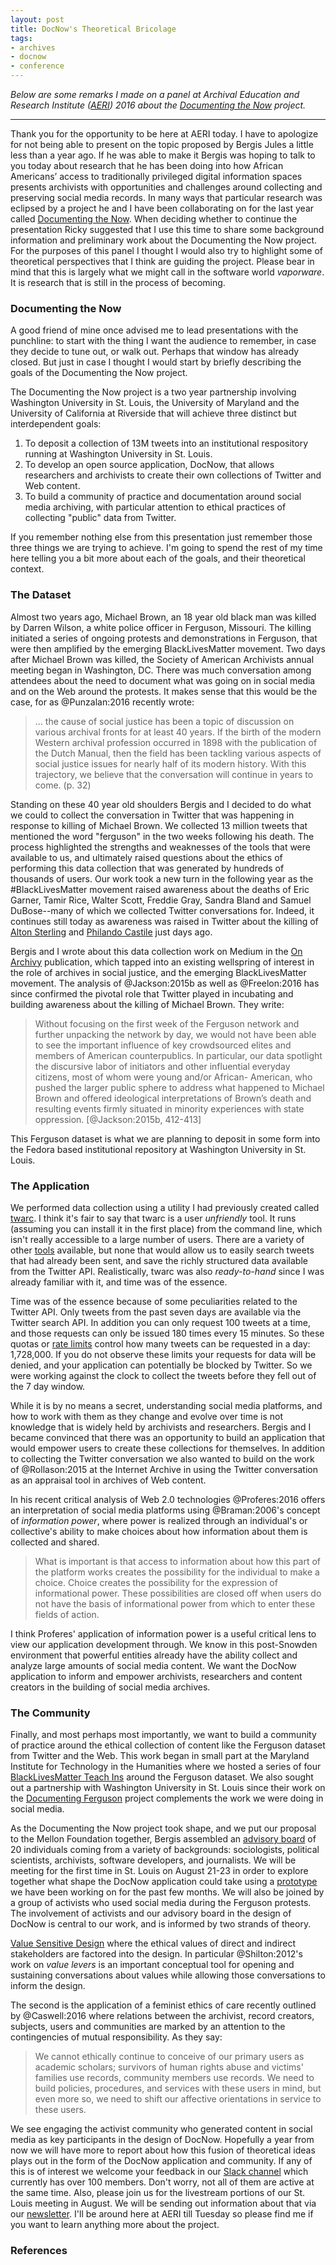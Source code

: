 ```yaml
---
layout: post
title: DocNow's Theoretical Bricolage
tags:
- archives
- docnow
- conference
---
```



*Below are some remarks I made on a panel at Archival Education and Research
Institute ([AERI]) 2016 about the [Documenting the Now] project.*

---

Thank you for the opportunity to be here at AERI today. I have to apologize for
not being able to present on the topic proposed by Bergis Jules a little less
than a year ago. If he was able to make it Bergis was hoping to talk to you
today about research that he has been doing into how African Americans’ access
to traditionally privileged digital information spaces presents archivists with
opportunities and challenges around collecting and preserving social media
records. In many ways that particular research was eclipsed by a project he and
I have been collaborating on for the last year called [Documenting the Now].
When deciding whether to continue the presentation Ricky suggested that I use
this time to share some background information and preliminary work about the
Documenting the Now project. For the purposes of this panel I thought I would
also try to highlight some of theoretical perspectives that I think are guiding
the project.  Please bear in mind that this is largely what we might call in the
software world *vaporware*. It is research that is still in the process of
becoming.

### Documenting the Now

A good friend of mine once advised me to lead presentations with the punchline:
to start with the thing I want the audience to remember, in case they decide to
tune out, or walk out. Perhaps that window has already closed. But just in case
I thought I would start by briefly describing the goals of the Documenting
the Now project.

The Documenting the Now project is a two year partnership involving Washington
University in St. Louis, the University of Maryland and the University of
California at Riverside that will achieve three distinct but interdependent
goals:

1. To deposit a collection of 13M tweets into an institutional respository running at Washington University in St. Louis.
2. To develop an open source application, DocNow, that allows researchers and archivists to create their own collections of Twitter and Web content.
3. To build a community of practice and documentation around social media
archiving, with particular attention to ethical practices of collecting "public"
data from Twitter.

If you remember nothing else from this presentation just remember those three things we are trying to achieve. I'm going to spend the rest of my time here telling you a bit more about each of the goals, and their theoretical context.

### The Dataset 

Almost two years ago, Michael Brown, an 18 year old black man was killed by Darren Wilson, a white police officer in Ferguson, Missouri. The killing initiated a series of ongoing protests and demonstrations in Ferguson, that were then amplified by the emerging BlackLivesMatter movement. Two days after Michael Brown was killed, the Society of American Archivists annual meeting began in Washington, DC. There was much conversation among attendees about the need to document what was going on in social media and on the Web around the protests. It makes sense that this would be the case, for as @Punzalan:2016 recently wrote:

> ... the cause of social justice has been a topic of discussion on various archival
> fronts for at least 40 years. If the birth of the modern Western archival
> profession occurred in 1898 with the publication of the Dutch Manual, then the
> field has been tackling various aspects of social justice issues for nearly
> half of its modern history. With this trajectory, we believe that the
> conversation will continue in years to come. (p. 32)

Standing on these 40 year old shoulders Bergis and I decided to do what we could
to collect the conversation in Twitter that was happening in response to killing
of Michael Brown. We collected 13 million tweets that mentioned the word
"ferguson" in the two weeks following his death. The process highlighted the
strengths and weaknesses of the tools that were available to us, and ultimately
raised questions about the ethics of performing this data collection that was 
generated by hundreds of thousands of users. Our work took a new turn in the
following year as the #BlackLivesMatter movement raised awareness about the
deaths of Eric Garner, Tamir Rice, Walter Scott, Freddie Gray, Sandra Bland and
Samuel DuBose--many of which we collected Twitter conversations for. Indeed, it
continues still today as awareness was raised in Twitter about the killing of
[Alton Sterling] and [Philando Castile] just days ago.

Bergis and I wrote about this data collection work on Medium in the [On Archivy]
publication, which tapped into an existing wellspring of interest in the role of
archives in social justice, and the emerging BlackLivesMatter movement. The
analysis of @Jackson:2015b as well as @Freelon:2016 has since confirmed the
pivotal role that Twitter played in incubating and building awareness about
the killing of Michael Brown. They write:

> Without focusing on the first week of the Ferguson network and further
> unpacking the network by day, we would not have been able to see the important
> influence of key crowdsourced elites and members of American counterpublics.
> In particular, our data spotlight the discursive labor of initiators and other
> influential everyday citizens, most of whom were young and/or African-
> American, who pushed the larger public sphere to address what happened to
> Michael Brown and offered ideological interpretations of Brown’s death and
> resulting events firmly situated in minority experiences with state
> oppression. [@Jackson:2015b, 412-413]

This Ferguson dataset is what we are planning to deposit in some form into the Fedora based institutional repository at Washington University in St. Louis.

### The Application

We performed data collection using a utility I had previously created called [twarc]. I think it's fair to say that twarc is a user *unfriendly* tool. It runs (assuming you can install it in the first place) from the command line, which isn't really accessible to a large number of users. There are a variety of other [tools] available, but none that would allow us to easily search tweets that had already been sent, and save the richly structured data available from the Twitter API. Realistically, twarc was also *ready-to-hand* since I was already familiar with it, and time was of the essence.

Time was of the essence because of some peculiarities related to the Twitter API. Only tweets from the past seven days are available via the Twitter search API. In addition you can only request 100 tweets at a time, and those requests can only be issued 180 times every 15 minutes. So these quotas or [rate limits] control how many tweets can be requested in a day: 1,728,000. If you do not observe these limits your requests for data will be denied, and your application can potentially be blocked by Twitter. So we were working against the clock to collect the tweets before they fell out of the 7 day window.

While it is by no means a secret, understanding social media platforms, and how
to work with them as they change and evolve over time is not knowledge that is
widely held by archivists and researchers. Bergis and I became convinced that
there was an opportunity to build an application that would empower users to
create these collections for themselves. In addition to collecting the Twitter
conversation we also wanted to build on the work of @Rollason:2015 at the
Internet Archive in using the Twitter conversation as an appraisal tool in
archives of Web content.

In his recent critical analysis of Web 2.0 technologies @Proferes:2016 offers an
interpretation of social media platforms using @Braman:2006's concept of
*information power*, where power is realized through an individual's or
collective's ability to make choices about how information about them is
collected and shared.

> What is important is that access to information about how this part of the
> platform works creates the possibility for the individual to make a choice.
> Choice creates the possibility for the expression of informational power.
> These possibilities are closed off when users do not have the basis of
> informational power from which to enter these fields of action.

I think Proferes' application of information power is a
useful critical lens to view our application development through. We know in
this post-Snowden environment that powerful entities already have the ability
collect and analyze large amounts of social media content. We want the DocNow
application to inform and empower archivists, researchers and content
creators in the building of social media archives.

### The Community

Finally, and most perhaps most importantly, we want to build a community of practice around the ethical collection of content like the Ferguson dataset from Twitter and the Web. This work began in small part at the Maryland Institute for Technology in the Humanities where we hosted a series of four [BlackLivesMatter Teach Ins] around the Ferguson dataset. We also sought out a partnership with Washington University in St. Louis since their work on the [Documenting Ferguson] project complements the work we were doing in social media.

As the Documenting the Now project took shape, and we put our proposal to the
Mellon Foundation together, Bergis assembled an [advisory board] of 20
individuals coming from a variety of backgrounds: sociologists, political
scientists, archivists, software developers, and journalists. We will be meeting
for the first time in St. Louis on August 21-23 in order to explore together
what shape the DocNow application could take using a [prototype] we have been
working on for the past few months. We will also be joined by a group of
activists who used social media during the Ferguson protests. The involvement of
activists and our advisory board in the design of DocNow is central to our work,
and is informed by two strands of theory.

[Value Sensitive Design] where the ethical values of direct and indirect stakeholders are factored into the design. In particular @Shilton:2012's work on *value levers* is an important conceptual tool for opening and sustaining conversations about values while allowing those conversations to inform the design. 

The second is the application of a feminist ethics of care recently outlined by @Caswell:2016 where relations between the archivist, record creators, subjects, users and communities are marked by an attention to the contingencies of mutual responsibility. As they say:

> We cannot ethically continue to conceive of our primary users as academic 
> scholars; survivors of human rights abuse and victims' families use records,
> community members use records. We need to build policies, procedures, and
> services with these users in mind, but even more so, we need to shift our
> affective orientations in service to these users.

We see engaging the activist community who generated content in social media as
key participants in the design of DocNow. Hopefully a year from now we will have
more to report about how this fusion of theoretical ideas plays out in the form
of the DocNow application and community.  If any of this is of interest we
welcome your feedback in our [Slack channel] which currently has over 100
members. Don't worry, not all of them are active at the same time. Also, please
join us for the livestream portions of our St. Louis meeting in August. We will
be sending out information about that via our [newsletter]. I'll be around here
at AERI till Tuesday so please find me if you want to learn anything more about
the project.

### References

[AERI]: https://www.kent.edu/aeri2016/paper-presentation-abstracts
[Alton Sterling]: https://en.wikipedia.org/wiki/Shooting_of_Alton_Sterling
[Philando Castile]: https://en.wikipedia.org/wiki/Shooting_of_Philando_Castile
[twarc]: https://github.com/edsu/twarc
[tools]: http://socialmediadata.wikidot.com/
[rate limits]: https://dev.twitter.com/rest/public/rate-limits
[Social Feed Manager]: http://gwu-libraries.github.io/sfm-ui/
[Documenting the Now]: http://www.docnow.io/
[BlackLivesMatter Teach Ins]: http://mith.umd.edu/researching-ferguson-update-previewing-miths-teach-ins-blacklivesmatter-umd/
[advisory board]: https://news.docnow.io/introducing-documenting-the-now-416874c07e0
[prototype]: https://github.com/docnow/dnflow
[Slack channel]: https://docs.google.com/forms/d/1Wk0JdF2Cty2VHMqpf_QlJXVKQdUtfeeFhaYRben3qaM/viewform
[Value Sensitive Design]: https://en.wikipedia.org/wiki/Value_sensitive_design
[Documenting Ferguson]: http://digital.wustl.edu/ferguson/
[newsletter]: http://eepurl.com/bMNJsX
[On Archivy]: https://medium.com/on-archivy
